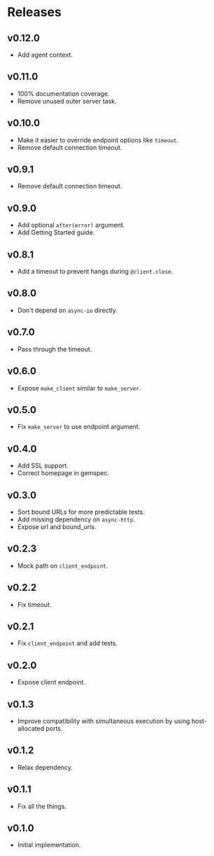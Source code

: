 # Releases

## v0.12.0

  - Add agent context.

## v0.11.0

  - 100% documentation coverage.
  - Remove unused outer server task.

## v0.10.0

  - Make it easier to override endpoint options like `timeout`.
  - Remove default connection timeout.

## v0.9.1

  - Remove default connection timeout.

## v0.9.0

  - Add optional `after(error)` argument.
  - Add Getting Started guide.

## v0.8.1

  - Add a timeout to prevent hangs during `@client.close`.

## v0.8.0

  - Don't depend on `async-io` directly.

## v0.7.0

  - Pass through the timeout.

## v0.6.0

  - Expose `make_client` similar to `make_server`.

## v0.5.0

  - Fix `make_server` to use endpoint argument.

## v0.4.0

  - Add SSL support.
  - Correct homepage in gemspec.

## v0.3.0

  - Sort bound URLs for more predictable tests.
  - Add missing dependency on `async-http`.
  - Expose url and bound\_urls.

## v0.2.3

  - Mock path on `client_endpoint`.

## v0.2.2

  - Fix timeout.

## v0.2.1

  - Fix `client_endpoint` and add tests.

## v0.2.0

  - Expose client endpoint.

## v0.1.3

  - Improve compatibility with simultaneous execution by using host-allocated ports.

## v0.1.2

  - Relax dependency.

## v0.1.1

  - Fix all the things.

## v0.1.0

  - Initial implementation.
